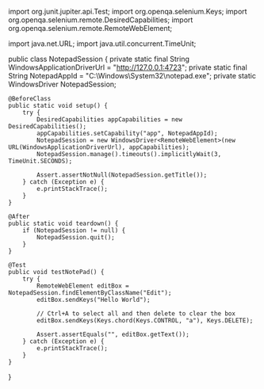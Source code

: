 import org.junit.jupiter.api.Test;
import org.openqa.selenium.Keys;
import org.openqa.selenium.remote.DesiredCapabilities;
import org.openqa.selenium.remote.RemoteWebElement;

import java.net.URL;
import java.util.concurrent.TimeUnit;

public class NotepadSession {
	private static final String WindowsApplicationDriverUrl = "http://127.0.0.1:4723";
	private static final String NotepadAppId = "C:\\Windows\\System32\\notepad.exe";
	private static WindowsDriver<RemoteWebElement> NotepadSession;

	@BeforeClass
	public static void setup() {
		try {
			DesiredCapabilities appCapabilities = new DesiredCapabilities();
			appCapabilities.setCapability("app", NotepadAppId);
			NotepadSession = new WindowsDriver<RemoteWebElement>(new URL(WindowsApplicationDriverUrl), appCapabilities);
			NotepadSession.manage().timeouts().implicitlyWait(3, TimeUnit.SECONDS);

			Assert.assertNotNull(NotepadSession.getTitle());
		} catch (Exception e) {
			e.printStackTrace();
		}
	}

	@After
	public static void teardown() {
		if (NotepadSession != null) {
			NotepadSession.quit();
		}
	}

	@Test
	public void testNotePad() {
		try {
			RemoteWebElement editBox = NotepadSession.findElementByClassName("Edit");
			editBox.sendKeys("Hello World");

			// Ctrl+A to select all and then delete to clear the box
			editBox.sendKeys(Keys.chord(Keys.CONTROL, "a"), Keys.DELETE);

			Assert.assertEquals("", editBox.getText());
		} catch (Exception e) {
			e.printStackTrace();
		}
	}
}